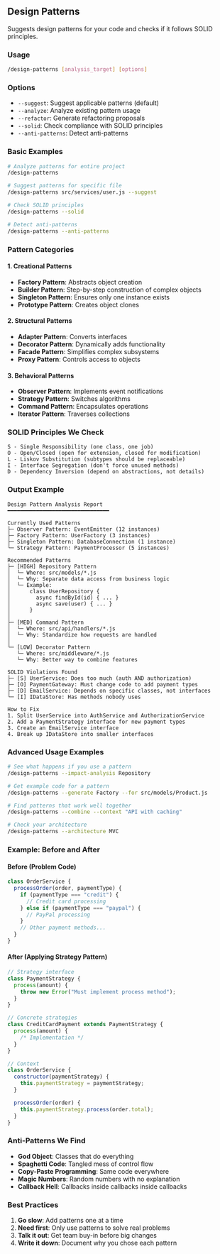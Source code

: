 ## Design Patterns

Suggests design patterns for your code and checks if it follows SOLID principles.

### Usage

```bash
/design-patterns [analysis_target] [options]
```

### Options

- `--suggest`: Suggest applicable patterns (default)
- `--analyze`: Analyze existing pattern usage
- `--refactor`: Generate refactoring proposals
- `--solid`: Check compliance with SOLID principles
- `--anti-patterns`: Detect anti-patterns

### Basic Examples

```bash
# Analyze patterns for entire project
/design-patterns

# Suggest patterns for specific file
/design-patterns src/services/user.js --suggest

# Check SOLID principles
/design-patterns --solid

# Detect anti-patterns
/design-patterns --anti-patterns
```

### Pattern Categories

#### 1. Creational Patterns

- **Factory Pattern**: Abstracts object creation
- **Builder Pattern**: Step-by-step construction of complex objects
- **Singleton Pattern**: Ensures only one instance exists
- **Prototype Pattern**: Creates object clones

#### 2. Structural Patterns

- **Adapter Pattern**: Converts interfaces
- **Decorator Pattern**: Dynamically adds functionality
- **Facade Pattern**: Simplifies complex subsystems
- **Proxy Pattern**: Controls access to objects

#### 3. Behavioral Patterns

- **Observer Pattern**: Implements event notifications
- **Strategy Pattern**: Switches algorithms
- **Command Pattern**: Encapsulates operations
- **Iterator Pattern**: Traverses collections

### SOLID Principles We Check

```text
S - Single Responsibility (one class, one job)
O - Open/Closed (open for extension, closed for modification)
L - Liskov Substitution (subtypes should be replaceable)
I - Interface Segregation (don't force unused methods)
D - Dependency Inversion (depend on abstractions, not details)
```

### Output Example

```text
Design Pattern Analysis Report
━━━━━━━━━━━━━━━━━━━━━━━━━━━━━━━━

Currently Used Patterns
├─ Observer Pattern: EventEmitter (12 instances)
├─ Factory Pattern: UserFactory (3 instances)
├─ Singleton Pattern: DatabaseConnection (1 instance)
└─ Strategy Pattern: PaymentProcessor (5 instances)

Recommended Patterns
├─ [HIGH] Repository Pattern
│  └─ Where: src/models/*.js
│  └─ Why: Separate data access from business logic
│  └─ Example:
│      class UserRepository {
│        async findById(id) { ... }
│        async save(user) { ... }
│      }
│
├─ [MED] Command Pattern
│  └─ Where: src/api/handlers/*.js
│  └─ Why: Standardize how requests are handled
│
└─ [LOW] Decorator Pattern
   └─ Where: src/middleware/*.js
   └─ Why: Better way to combine features

SOLID Violations Found
├─ [S] UserService: Does too much (auth AND authorization)
├─ [O] PaymentGateway: Must change code to add payment types
├─ [D] EmailService: Depends on specific classes, not interfaces
└─ [I] IDataStore: Has methods nobody uses

How to Fix
1. Split UserService into AuthService and AuthorizationService
2. Add a PaymentStrategy interface for new payment types
3. Create an EmailService interface
4. Break up IDataStore into smaller interfaces
```

### Advanced Usage Examples

```bash
# See what happens if you use a pattern
/design-patterns --impact-analysis Repository

# Get example code for a pattern
/design-patterns --generate Factory --for src/models/Product.js

# Find patterns that work well together
/design-patterns --combine --context "API with caching"

# Check your architecture
/design-patterns --architecture MVC
```

### Example: Before and After

#### Before (Problem Code)

```javascript
class OrderService {
  processOrder(order, paymentType) {
    if (paymentType === "credit") {
      // Credit card processing
    } else if (paymentType === "paypal") {
      // PayPal processing
    }
    // Other payment methods...
  }
}
```

#### After (Applying Strategy Pattern)

```javascript
// Strategy interface
class PaymentStrategy {
  process(amount) {
    throw new Error("Must implement process method");
  }
}

// Concrete strategies
class CreditCardPayment extends PaymentStrategy {
  process(amount) {
    /* Implementation */
  }
}

// Context
class OrderService {
  constructor(paymentStrategy) {
    this.paymentStrategy = paymentStrategy;
  }

  processOrder(order) {
    this.paymentStrategy.process(order.total);
  }
}
```

### Anti-Patterns We Find

- **God Object**: Classes that do everything
- **Spaghetti Code**: Tangled mess of control flow
- **Copy-Paste Programming**: Same code everywhere
- **Magic Numbers**: Random numbers with no explanation
- **Callback Hell**: Callbacks inside callbacks inside callbacks

### Best Practices

1. **Go slow**: Add patterns one at a time
2. **Need first**: Only use patterns to solve real problems
3. **Talk it out**: Get team buy-in before big changes
4. **Write it down**: Document why you chose each pattern
